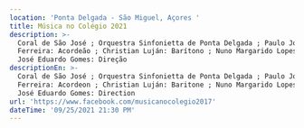 ```yaml
---
location: 'Ponta Delgada - São Miguel, Açores '
title: Música no Colégio 2021
description: >-
  Coral de São José ; Orquestra Sinfonietta de Ponta Delgada ; Paulo Jorge
  Ferreira: Acordeão ; Christian Luján: Barítono ; Nuno Margarido Lopes: Piano ;
  José Eduardo Gomes: Direção 
descriptionEn: >-
  Coral de São José ; Orquestra Sinfonietta de Ponta Delgada ; Paulo Jorge
  Ferreira: Acordeon ; Christian Luján: Baritone ; Nuno Margarido Lopes: Piano ;
  José Eduardo Gomes: Direction
url: 'https://www.facebook.com/musicanocolegio2017'
dateTime: '09/25/2021 21:30 PM'
---
```




